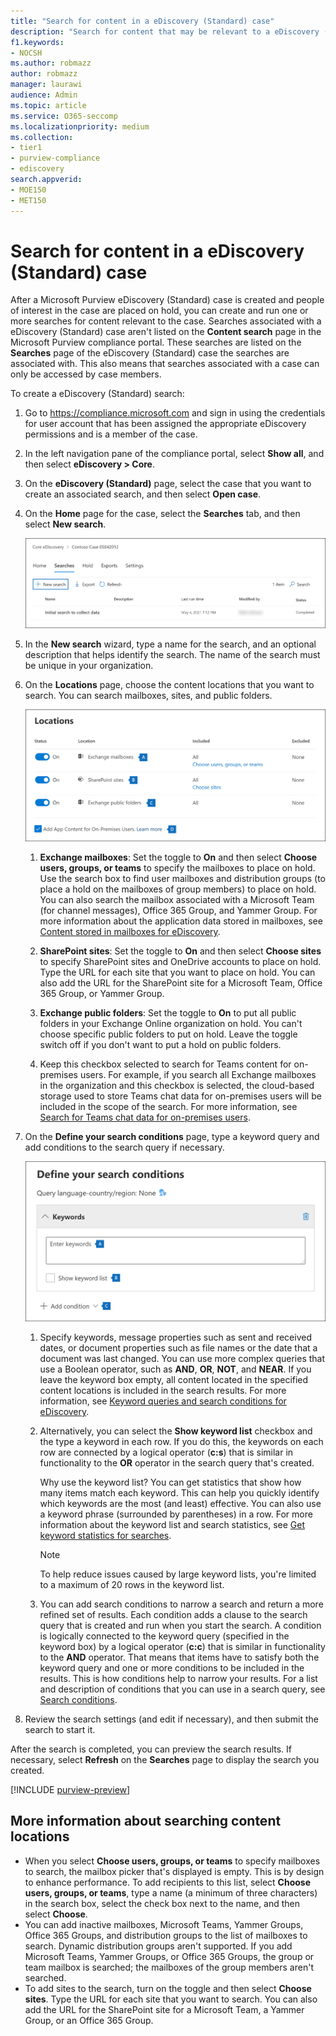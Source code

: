 ```yaml
---
title: "Search for content in a eDiscovery (Standard) case"
description: "Search for content that may be relevant to a eDiscovery (Standard) case."
f1.keywords:
- NOCSH
ms.author: robmazz
author: robmazz
manager: laurawi
audience: Admin
ms.topic: article
ms.service: O365-seccomp
ms.localizationpriority: medium
ms.collection:
- tier1
- purview-compliance
- ediscovery
search.appverid: 
- MOE150
- MET150
---
```


# Search for content in a eDiscovery (Standard) case

After a Microsoft Purview eDiscovery (Standard) case is created and people of interest in the case are placed on hold, you can create and run one or more searches for content relevant to the case. Searches associated with a eDiscovery (Standard) case aren't listed on the **Content search** page in the Microsoft Purview compliance portal. These searches are listed on the **Searches** page of the eDiscovery (Standard) case the searches are associated with. This also means that searches associated with a case can only be accessed by case members.

To create a eDiscovery (Standard) search:
  
1. Go to <https://compliance.microsoft.com> and sign in using the credentials for user account that has been assigned the appropriate eDiscovery permissions and is a member of the case.

2. In the left navigation pane of the compliance portal, select **Show all**, and then select **eDiscovery > Core**.

3. On the **eDiscovery (Standard)** page, select the case that you want to create an associated search, and then select **Open case**.

4. On the **Home** page for the case, select the **Searches** tab, and then select **New search**.

   ![Select New search to create a  eDiscovery (Standard) search search.](../media/CoreeDiscoverySearch1.png)

5. In the **New search** wizard, type a name for the search, and an optional description that helps identify the search. The name of the search must be unique in your organization.

6. On the **Locations** page, choose the content locations that you want to search. You can search mailboxes, sites, and public folders.

    ![Choose the content locations to place on hold.](../media/ContentSearchLocations.png)
  
   1. **Exchange mailboxes**: Set the toggle to **On** and then select **Choose users, groups, or teams** to specify the mailboxes to place on hold. Use the search box to find user mailboxes and distribution groups (to place a hold on the mailboxes of group members) to place on hold. You can also search the mailbox associated with a Microsoft Team (for channel messages), Office 365 Group, and Yammer Group. For more information about the application data stored in mailboxes, see [Content stored in mailboxes for eDiscovery](ediscovery-what-is-stored-in-a-mailbox.md).

   2. **SharePoint sites**: Set the toggle to **On** and then select **Choose sites** to specify SharePoint sites and OneDrive accounts to place on hold. Type the URL for each site that you want to place on hold. You can also add the URL for the SharePoint site for a Microsoft Team, Office 365 Group, or Yammer Group.
  
   3. **Exchange public folders**: Set the toggle to **On** to put all public folders in your Exchange Online organization on hold. You can't choose specific public folders to put on hold. Leave the toggle switch off if you don't want to put a hold on public folders.
  
   4. Keep this checkbox selected to search for Teams content for on-premises users. For example, if you search all Exchange mailboxes in the organization and this checkbox is selected, the cloud-based storage used to store Teams chat data for on-premises users will be included in the scope of the search. For more information, see [Search for Teams chat data for on-premises users](ediscovery-search-cloud-based-mailboxes-for-on-premises-users.md).

7. On the **Define your search conditions** page, type a keyword query and add conditions to the search query if necessary.

   ![Configure the search query.](../media/ContentSearchQuery.png)

   1. Specify keywords, message properties such as sent and received dates, or document properties such as file names or the date that a document was last changed. You can use more complex queries that use a Boolean operator, such as **AND**, **OR**, **NOT**, and **NEAR**. If you leave the keyword box empty, all content located in the specified content locations is included in the search results. For more information, see [Keyword queries and search conditions for eDiscovery](ediscovery-keyword-queries-and-search-conditions.md).

   2. Alternatively, you can select the **Show keyword list** checkbox and the type a keyword in each row. If you do this, the keywords on each row are connected by a logical operator (**c:s**) that is similar in functionality to the **OR** operator in the search query that's created.

      Why use the keyword list? You can get statistics that show how many items match each keyword. This can help you quickly identify which keywords are the most (and least) effective. You can also use a keyword phrase (surrounded by parentheses) in a row. For more information about the keyword list and search statistics, see [Get keyword statistics for searches](ediscovery-view-keyword-statistics-for-content-search.md#get-keyword-statistics-for-searches).

      > [!NOTE]
      > To help reduce issues caused by large keyword lists, you're limited to a maximum of 20 rows in the keyword list.

   3. You can add search conditions to narrow a search and return a more refined set of results. Each condition adds a clause to the search query that is created and run when you start the search. A condition is logically connected to the keyword query (specified in the keyword box) by a logical operator (**c:c**) that is similar in functionality to the **AND** operator. That means that items have to satisfy both the keyword query and one or more conditions to be included in the results. This is how conditions help to narrow your results. For a list and description of conditions that you can use in a search query, see [Search conditions](ediscovery-keyword-queries-and-search-conditions.md#search-conditions).

8. Review the search settings (and edit if necessary), and then submit the search to start it.

After the search is completed, you can preview the search results. If necessary, select **Refresh** on the **Searches** page to display the search you created.

[!INCLUDE [purview-preview](../includes/purview-preview.md)]

## More information about searching content locations

- When you select **Choose users, groups, or teams** to specify mailboxes to search, the mailbox picker that's displayed is empty. This is by design to enhance performance. To add recipients to this list, select **Choose users, groups, or teams**, type a name (a minimum of three characters) in the search box, select the check box next to the name, and then select **Choose**.
- You can add inactive mailboxes, Microsoft Teams, Yammer Groups, Office 365 Groups, and distribution groups to the list of mailboxes to search. Dynamic distribution groups aren't supported. If you add Microsoft Teams, Yammer Groups, or Office 365 Groups, the group or team mailbox is searched; the mailboxes of the group members aren't searched.
- To add sites to the search, turn on the toggle and then select **Choose sites**. Type the URL for each site that you want to search. You can also add the URL for the SharePoint site for a Microsoft Team, a Yammer Group, or an Office 365 Group.
